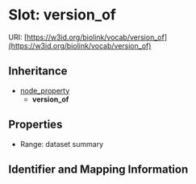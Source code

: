 # Slot: version_of

URI: [https://w3id.org/biolink/vocab/version_of](https://w3id.org/biolink/vocab/version_of)




## Inheritance

* [node_property](node_property.md)
    * **version_of**



## Properties

 * Range: dataset summary



## Identifier and Mapping Information





